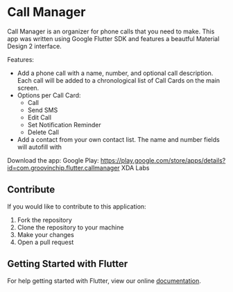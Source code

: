 # Call Manager

Call Manager is an organizer for phone calls that you need to make. This app was written using Google Flutter SDK and features a beautful Material Design 2 interface.

Features:
- Add a phone call with a name, number, and optional call description. Each call will be added to a chronological list of Call Cards on the main screen.
- Options per Call Card:
	- Call
	- Send SMS
	- Edit Call
	- Set Notification Reminder
	- Delete Call
- Add a contact from your own contact list. The name and number fields will autofill with

Download the app:
Google Play: https://play.google.com/store/apps/details?id=com.groovinchip.flutter.callmanager
XDA Labs

## Contribute
If you would like to contribute to this application:
1. Fork the repository
2. Clone the repository to your machine
3. Make your changes
4. Open a pull request

## Getting Started with Flutter

For help getting started with Flutter, view our online
[documentation](https://flutter.io/).
